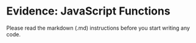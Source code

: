 # Evidence: JavaScript Functions
Please read the markdown (.md) instructions before you start writing any code.
